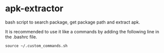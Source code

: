 # apk-extractor
bash script to search package, get package path and extract apk.

It is recommended to use it like a commands by adding the following line in the .bashrc file.
```
source ~/.custom_commands.sh
```
